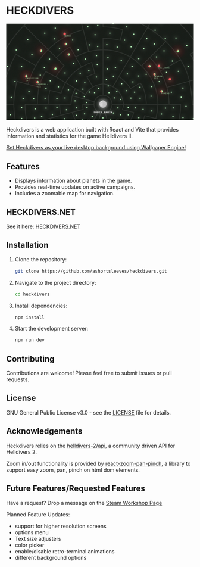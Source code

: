 # HECKDIVERS

![Heckdivers Logo](https://raw.githubusercontent.com/ashortsleeves/heckdivers/maestro/public/screenshot.png)

Heckdivers is a web application built with React and Vite that provides information and statistics for the game Helldivers II.

[Set Heckdivers as your live desktop background using Wallpaper Engine!](https://steamcommunity.com/sharedfiles/filedetails/?id=3235505289)

## Features

- Displays information about planets in the game.
- Provides real-time updates on active campaigns.
- Includes a zoomable map for navigation.

## HECKDIVERS.NET

See it here: [HECKDIVERS.NET](https://heckdivers.net/)

## Installation

1. Clone the repository:

   ```bash
   git clone https://github.com/ashortsleeves/heckdivers.git
   ```

2. Navigate to the project directory:

   ```bash
   cd heckdivers
   ```

3. Install dependencies:

   ```bash
   npm install
   ```

4. Start the development server:

   ```bash
   npm run dev
   ```

## Contributing

Contributions are welcome! Please feel free to submit issues or pull requests.

## License

GNU General Public License v3.0 - see the [LICENSE](https://github.com/ashortsleeves/heckdivers/blob/maestro/LICENSE.txt) file for details.

## Acknowledgements
Heckdivers relies on the [helldivers-2/api](https://github.com/helldivers-2/api), a community driven API for Helldivers 2. 

Zoom in/out functionality is provided by [react-zoom-pan-pinch](https://github.com/BetterTyped/react-zoom-pan-pinch), a library to support easy zoom, pan, pinch on html dom elements.

## Future Features/Requested Features
Have a request? Drop a message on the [Steam Workshop Page](https://steamcommunity.com/sharedfiles/filedetails/?id=3235505289)

Planned Feature Updates:

- support for higher resolution screens
- options menu
- Text size adjusters
- color picker
- enable/disable retro-terminal animations
- different background options